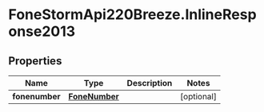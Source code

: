 # FoneStormApi220Breeze.InlineResponse2013

## Properties
Name | Type | Description | Notes
------------ | ------------- | ------------- | -------------
**fonenumber** | [**FoneNumber**](FoneNumber.md) |  | [optional] 


